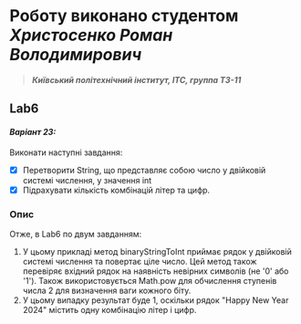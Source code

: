 # Роботу виконано студентом ***Христосенко Роман Володимирович***
> ***Київський політехнічний інститут, ІТС, группа ТЗ-11***

## Lab6
#### *Варіант 23:*
Виконати наступні завдання:
- [x] Перетворити String, що представляє собою число у двійковій системі числення, у значення int
- [x] Підрахувати кількість комбінацій літер та цифр.

### Опис
Отже, в Lab6 по двум завданням:
1) У цьому прикладі метод binaryStringToInt приймає рядок у двійковій системі числення та повертає ціле число. Цей метод також перевіряє вхідний рядок на наявність невірних символів (не '0' або '1'). Також використовується Math.pow для обчислення ступенів числа 2 для визначення ваги кожного біту.
2) У цьому випадку результат буде 1, оскільки рядок "Happy New Year 2024" містить одну комбінацію літер і цифр.
